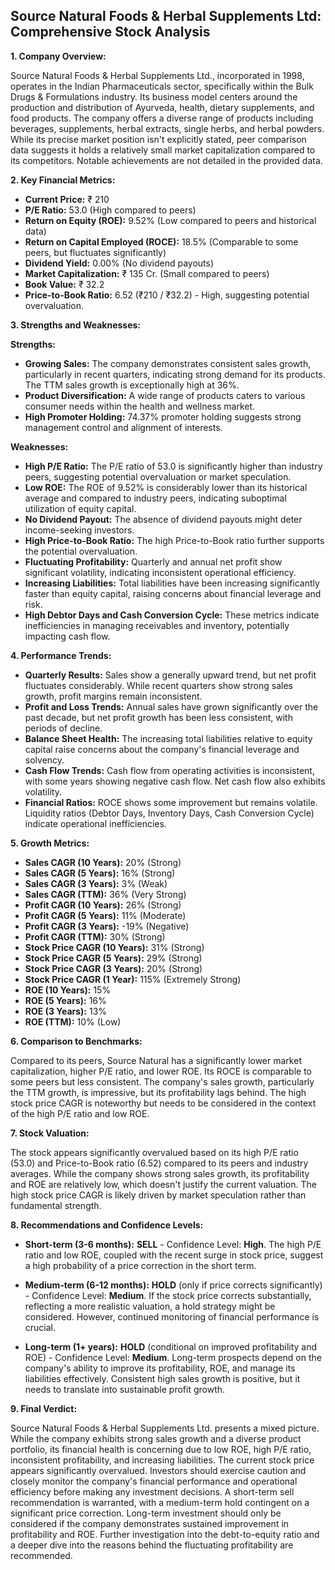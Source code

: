 ## Source Natural Foods & Herbal Supplements Ltd: Comprehensive Stock Analysis

**1. Company Overview:**

Source Natural Foods & Herbal Supplements Ltd., incorporated in 1998, operates in the Indian Pharmaceuticals sector, specifically within the Bulk Drugs & Formulations industry.  Its business model centers around the production and distribution of Ayurveda, health, dietary supplements, and food products.  The company offers a diverse range of products including beverages, supplements, herbal extracts, single herbs, and herbal powders.  While its precise market position isn't explicitly stated, peer comparison data suggests it holds a relatively small market capitalization compared to its competitors.  Notable achievements are not detailed in the provided data.

**2. Key Financial Metrics:**

* **Current Price:** ₹ 210
* **P/E Ratio:** 53.0 (High compared to peers)
* **Return on Equity (ROE):** 9.52% (Low compared to peers and historical data)
* **Return on Capital Employed (ROCE):** 18.5% (Comparable to some peers, but fluctuates significantly)
* **Dividend Yield:** 0.00% (No dividend payouts)
* **Market Capitalization:** ₹ 135 Cr. (Small compared to peers)
* **Book Value:** ₹ 32.2
* **Price-to-Book Ratio:** 6.52 (₹210 / ₹32.2) - High, suggesting potential overvaluation.


**3. Strengths and Weaknesses:**

**Strengths:**

* **Growing Sales:**  The company demonstrates consistent sales growth, particularly in recent quarters, indicating strong demand for its products.  The TTM sales growth is exceptionally high at 36%.
* **Product Diversification:** A wide range of products caters to various consumer needs within the health and wellness market.
* **High Promoter Holding:**  74.37% promoter holding suggests strong management control and alignment of interests.


**Weaknesses:**

* **High P/E Ratio:** The P/E ratio of 53.0 is significantly higher than industry peers, suggesting potential overvaluation or market speculation.
* **Low ROE:** The ROE of 9.52% is considerably lower than its historical average and compared to industry peers, indicating suboptimal utilization of equity capital.
* **No Dividend Payout:** The absence of dividend payouts might deter income-seeking investors.
* **High Price-to-Book Ratio:** The high Price-to-Book ratio further supports the potential overvaluation.
* **Fluctuating Profitability:** Quarterly and annual net profit show significant volatility, indicating inconsistent operational efficiency.
* **Increasing Liabilities:** Total liabilities have been increasing significantly faster than equity capital, raising concerns about financial leverage and risk.
* **High Debtor Days and Cash Conversion Cycle:**  These metrics indicate inefficiencies in managing receivables and inventory, potentially impacting cash flow.


**4. Performance Trends:**

* **Quarterly Results:** Sales show a generally upward trend, but net profit fluctuates considerably.  While recent quarters show strong sales growth, profit margins remain inconsistent.
* **Profit and Loss Trends:** Annual sales have grown significantly over the past decade, but net profit growth has been less consistent, with periods of decline.
* **Balance Sheet Health:**  The increasing total liabilities relative to equity capital raise concerns about the company's financial leverage and solvency.
* **Cash Flow Trends:** Cash flow from operating activities is inconsistent, with some years showing negative cash flow.  Net cash flow also exhibits volatility.
* **Financial Ratios:**  ROCE shows some improvement but remains volatile.  Liquidity ratios (Debtor Days, Inventory Days, Cash Conversion Cycle) indicate operational inefficiencies.


**5. Growth Metrics:**

* **Sales CAGR (10 Years):** 20% (Strong)
* **Sales CAGR (5 Years):** 16% (Strong)
* **Sales CAGR (3 Years):** 3% (Weak)
* **Sales CAGR (TTM):** 36% (Very Strong)
* **Profit CAGR (10 Years):** 26% (Strong)
* **Profit CAGR (5 Years):** 11% (Moderate)
* **Profit CAGR (3 Years):** -19% (Negative)
* **Profit CAGR (TTM):** 30% (Strong)
* **Stock Price CAGR (10 Years):** 31% (Strong)
* **Stock Price CAGR (5 Years):** 29% (Strong)
* **Stock Price CAGR (3 Years):** 20% (Strong)
* **Stock Price CAGR (1 Year):** 115% (Extremely Strong)
* **ROE (10 Years):** 15%
* **ROE (5 Years):** 16%
* **ROE (3 Years):** 13%
* **ROE (TTM):** 10% (Low)


**6. Comparison to Benchmarks:**

Compared to its peers, Source Natural has a significantly lower market capitalization, higher P/E ratio, and lower ROE.  Its ROCE is comparable to some peers but less consistent.  The company's sales growth, particularly the TTM growth, is impressive, but its profitability lags behind.  The high stock price CAGR is noteworthy but needs to be considered in the context of the high P/E ratio and low ROE.

**7. Stock Valuation:**

The stock appears significantly overvalued based on its high P/E ratio (53.0) and Price-to-Book ratio (6.52) compared to its peers and industry averages.  While the company shows strong sales growth, its profitability and ROE are relatively low, which doesn't justify the current valuation.  The high stock price CAGR is likely driven by market speculation rather than fundamental strength.

**8. Recommendations and Confidence Levels:**

* **Short-term (3-6 months):** **SELL** - Confidence Level: **High**. The high P/E ratio and low ROE, coupled with the recent surge in stock price, suggest a high probability of a price correction in the short term.

* **Medium-term (6-12 months):** **HOLD** (only if price corrects significantly) - Confidence Level: **Medium**.  If the stock price corrects substantially, reflecting a more realistic valuation, a hold strategy might be considered.  However, continued monitoring of financial performance is crucial.

* **Long-term (1+ years):** **HOLD** (conditional on improved profitability and ROE) - Confidence Level: **Medium**.  Long-term prospects depend on the company's ability to improve its profitability, ROE, and manage its liabilities effectively.  Consistent high sales growth is positive, but it needs to translate into sustainable profit growth.


**9. Final Verdict:**

Source Natural Foods & Herbal Supplements Ltd. presents a mixed picture.  While the company exhibits strong sales growth and a diverse product portfolio, its financial health is concerning due to low ROE, high P/E ratio, inconsistent profitability, and increasing liabilities.  The current stock price appears significantly overvalued.  Investors should exercise caution and closely monitor the company's financial performance and operational efficiency before making any investment decisions.  A short-term sell recommendation is warranted, with a medium-term hold contingent on a significant price correction.  Long-term investment should only be considered if the company demonstrates sustained improvement in profitability and ROE.  Further investigation into the debt-to-equity ratio and a deeper dive into the reasons behind the fluctuating profitability are recommended.
